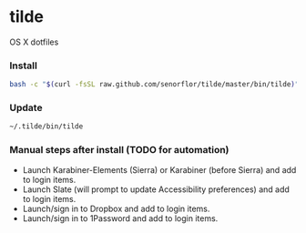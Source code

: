 # tilde

OS X dotfiles

### Install

```bash
bash -c "$(curl -fsSL raw.github.com/senorflor/tilde/master/bin/tilde)"
```

### Update

```bash
~/.tilde/bin/tilde
```

### Manual steps after install (TODO for automation)
- Launch Karabiner-Elements (Sierra) or Karabiner (before Sierra) and add to login items.
- Launch Slate (will prompt to update Accessibility preferences) and add to login items.
- Launch/sign in to Dropbox and add to login items.
- Launch/sign in to 1Password and add to login items.
